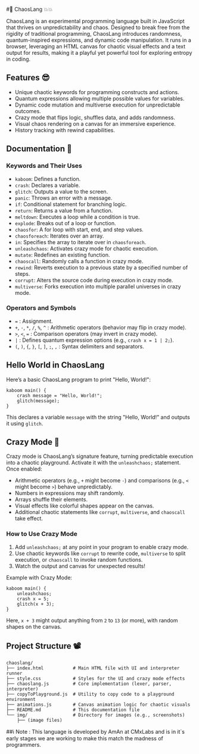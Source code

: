 #🤪 ChaosLang 💥💥

ChaosLang is an experimental programming language built in JavaScript that thrives on unpredictability and chaos. Designed to break free from the rigidity of traditional programming, ChaosLang introduces randomness, quantum-inspired expressions, and dynamic code manipulation. It runs in a browser, leveraging an HTML canvas for chaotic visual effects and a text output for results, making it a playful yet powerful tool for exploring entropy in coding.

## Features 😎

- Unique chaotic keywords for programming constructs and actions.
- Quantum expressions allowing multiple possible values for variables.
- Dynamic code mutation and multiverse execution for unpredictable outcomes.
- Crazy mode that flips logic, shuffles data, and adds randomness.
- Visual chaos rendering on a canvas for an immersive experience.
- History tracking with rewind capabilities.

## Documentation 📄

### Keywords and Their Uses

- `kaboom`: Defines a function.
- `crash`: Declares a variable.
- `glitch`: Outputs a value to the screen.
- `panic`: Throws an error with a message.
- `if`: Conditional statement for branching logic.
- `return`: Returns a value from a function.
- `meltdown`: Executes a loop while a condition is true.
- `explode`: Breaks out of a loop or function.
- `chaosfor`: A for loop with start, end, and step values.
- `chaosforeach`: Iterates over an array.
- `in`: Specifies the array to iterate over in `chaosforeach`.
- `unleashchaos`: Activates crazy mode for chaotic execution.
- `mutate`: Redefines an existing function.
- `chaoscall`: Randomly calls a function in crazy mode.
- `rewind`: Reverts execution to a previous state by a specified number of steps.
- `corrupt`: Alters the source code during execution in crazy mode.
- `multiverse`: Forks execution into multiple parallel universes in crazy mode.

### Operators and Symbols
- `=` : Assignment.
- `+`, `-`, `*`, `/`, `%`, `^` : Arithmetic operators (behavior may flip in crazy mode).
- `>`, `<`, `=` : Comparison operators (may invert in crazy mode).
- `|` : Defines quantum expression options (e.g., `crash x = 1 | 2;`).
- `(`, `)`, `{`, `}`, `[`, `]`, `;`, `,` : Syntax delimiters and separators.

## Hello World in ChaosLang

Here’s a basic ChaosLang program to print "Hello, World!":

```
kaboom main() {
    crash message = "Hello, World!";
    glitch(message);
}
```

This declares a variable `message` with the string "Hello, World!" and outputs it using `glitch`.

## Crazy Mode 🤪

Crazy mode is ChaosLang’s signature feature, turning predictable execution into a chaotic playground. Activate it with the `unleashchaos;` statement. Once enabled:
- Arithmetic operators (e.g., `+` might become `-`) and comparisons (e.g., `<` might become `>`) behave unpredictably.
- Numbers in expressions may shift randomly.
- Arrays shuffle their elements.
- Visual effects like colorful shapes appear on the canvas.
- Additional chaotic statements like `corrupt`, `multiverse`, and `chaoscall` take effect.

### How to Use Crazy Mode
1. Add `unleashchaos;` at any point in your program to enable crazy mode.
2. Use chaotic keywords like `corrupt` to rewrite code, `multiverse` to split execution, or `chaoscall` to invoke random functions.
3. Watch the output and canvas for unexpected results!

Example with Crazy Mode:
```
kaboom main() {
    unleashchaos;
    crash x = 5;
    glitch(x + 3);
}
```
Here, `x + 3` might output anything from `2` to `13` (or more), with random shapes on the canvas.

## Project Structure 📽️

```
chaoslang/
├── index.html           # Main HTML file with UI and interpreter runner
├── style.css            # Styles for the UI and crazy mode effects
├── chaoslang.js         # Core implementation (lexer, parser, interpreter)
├── copyToPlayground.js  # Utility to copy code to a playground environment
├── animations.js        # Canvas animation logic for chaotic visuals
├── README.md            # This documentation file
└── img/                 # Directory for images (e.g., screenshots)
    ├── (image files)
```

##ℹ️ Note : This language is developed by AmAn at CMxLabs and is in it`s early stages we are working to make this match the madness of programmers. 
